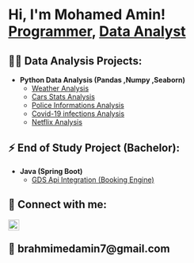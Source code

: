 <h1>Hi, I'm Mohamed Amin! <br/><a href="https://github.com/MohamedAminBrahmi">Programmer</a>, <a href="https://www.linkedin.com/in/med-amin-brahmi-950252276/">Data Analyst</a>

<h2>👨‍💻 Data Analysis Projects:</h2>
  
- <b>Python Data Analysis (Pandas ,Numpy ,Seaborn)</b>
  - [Weather Analysis](https://github.com/MohamedAminBrahmi/Weather-DA)
  - [Cars Stats Analysis](https://github.com/MohamedAminBrahmi/Car-DA)
  - [Police Informations Analysis](https://github.com/MohamedAminBrahmi/Police-DA)
  - [Covid-19 infections Analysis](https://github.com/MohamedAminBrahmi/Covid-DA-)
  - [Netflix Analysis](https://github.com/MohamedAminBrahmi/Netflix-DA)

 
<h2>⚡  End of Study Project (Bachelor):</h2>

- <b>Java (Spring Boot)</b>
  - [GDS Api Integration (Booking Engine)](https://github.com/MohamedAminBrahmi/Exrenal-Api-end-of-study-project)

<h2> 🤳 Connect with me:</h2>


[<img align="left" alt="JoshMadakor | LinkedIn" width="22px" src="https://cdn.jsdelivr.net/npm/simple-icons@v3/icons/linkedin.svg" />][linkedin]

[linkedin]: https://www.linkedin.com/in/med-amin-brahmi-950252276/


<br>

<h2>💬 brahmimedamin7@gmail.com</h2>

<!--
**joshmadakor1/joshmadakor1** is a ✨ _special_ ✨ repository because its `README.md` (this file) appears on your GitHub profile.

Here are some ideas to get you started:

- 🔭 I’m currently working on ...
- 🌱 I’m currently learning ...
- 👯 I’m looking to collaborate on ...
- 🤔 I’m looking for help with ...
- 💬 Ask me about ...
- 📫 How to reach me: ...
- 😄 Pronouns: ...
- ⚡ Fun fact: ...
-->
